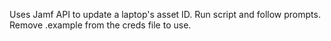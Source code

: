 Uses Jamf API to update a laptop's asset ID. Run script and follow prompts.
Remove .example from the creds file to use.
